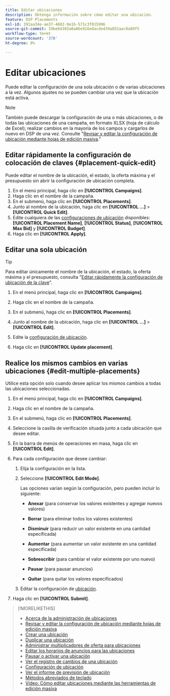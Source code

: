 ```yaml
---
title: Editar ubicaciones
description: Obtenga información sobre cómo editar una ubicación.
feature: DSP Placements
exl-id: 391aa34e-ae37-4682-9e1b-571c3f015996
source-git-commit: 19be64303a0a86e916edacde439a852aac0a89f5
workflow-type: tm+mt
source-wordcount: '378'
ht-degree: 0%

---
```


# Editar ubicaciones

Puede editar la configuración de una sola ubicación o de varias ubicaciones a la vez. Algunos ajustes no se pueden cambiar una vez que la ubicación está activa.

<!-- Some placements don't have these options. Clarify which placement types aren't eligible -- is it PG placements, or all placements using private inventory? And anything else? -->

>[!NOTE]
>
>También puede descargar la configuración de una o más ubicaciones, o de todas las ubicaciones de una campaña, en formato XLSX (hoja de cálculo de Excel); realizar cambios en la mayoría de los campos y cargarlos de nuevo en DSP de una vez. Consulte &quot;[Revisar y editar la configuración de ubicación mediante hojas de edición masiva](placement-qa.md).&quot;

## Editar rápidamente la configuración de colocación de claves {#placement-quick-edit}

Puede editar el nombre de la ubicación, el estado, la oferta máxima y el presupuesto sin abrir la configuración de ubicación completa.

1. En el menú principal, haga clic en **[!UICONTROL Campaigns]**.
1. Haga clic en el nombre de la campaña.
1. En el submenú, haga clic en **[!UICONTROL Placements]**.
1. Junto al nombre de la ubicación, haga clic en **[!UICONTROL ...]** > **[!UICONTROL Quick Edit]**.
1. Edite cualquiera de las [configuraciones de ubicación](placement-settings.md) disponibles: **[!UICONTROL Placement Name]**, **[!UICONTROL Status]**, **[!UICONTROL Max Bid]** y **[!UICONTROL Budget]**.
1. Haga clic en **[!UICONTROL Apply]**.

## Editar una sola ubicación

>[!TIP]
>
> Para editar únicamente el nombre de la ubicación, el estado, la oferta máxima y el presupuesto, consulta &quot;[Editar rápidamente la configuración de ubicación de la clave](#placement-quick-edit)&quot;.

1. En el menú principal, haga clic en **[!UICONTROL Campaigns]**.

1. Haga clic en el nombre de la campaña.

1. En el submenú, haga clic en **[!UICONTROL Placements]**.

1. Junto al nombre de la ubicación, haga clic en **[!UICONTROL ...]** > **[!UICONTROL Edit]**.

1. Edite la [configuración de ubicación](placement-settings.md).

1. Haga clic en **[!UICONTROL Update placement]**.

## Realice los mismos cambios en varias ubicaciones {#edit-multiple-placements}

Utilice esta opción solo cuando desee aplicar los mismos cambios a todas las ubicaciones seleccionadas.

1. En el menú principal, haga clic en **[!UICONTROL Campaigns]**.

1. Haga clic en el nombre de la campaña.

1. En el submenú, haga clic en **[!UICONTROL Placements]**.

1. Seleccione la casilla de verificación situada junto a cada ubicación que desee editar.

1. En la barra de menús de operaciones en masa, haga clic en **[!UICONTROL Edit]**.

1. Para cada configuración que desee cambiar:

   1. Elija la configuración en la lista.

   1. Seleccione **[!UICONTROL Edit Mode]**.

      Las opciones varían según la configuración, pero pueden incluir lo siguiente:

      * **Anexar** (para conservar los valores existentes y agregar nuevos valores)

      * **Borrar** (para eliminar todos los valores existentes)

      * **Disminuir** (para reducir un valor existente en una cantidad especificada)

      * **Aumentar** (para aumentar un valor existente en una cantidad especificada)

      * **Sobrescribir** (para cambiar el valor existente por uno nuevo)

      * **Pausar** (para pausar anuncios)

      * **Quitar** (para quitar los valores especificados)

   1. Editar la configuración de [ubicación](placement-settings.md).

1. Haga clic en **[!UICONTROL Submit]**.

>[!MORELIKETHIS]
>
>* [Acerca de la administración de ubicaciones](placement-about.md)
>* [Revisar y editar la configuración de ubicación mediante hojas de edición masiva](placement-qa.md)
>* [Crear una ubicación](placement-create.md)
>* [Duplicar una ubicación](placement-duplicate.md)
>* [Administrar multiplicadores de oferta para ubicaciones](placement-manage-bid-multipliers.md)
>* [Editar los horarios de anuncios para las ubicaciones](placement-edit-ad-schedule.md)
>* [Pausar o activar una ubicación](placement-pause-activate.md)
>* [Ver el registro de cambios de una ubicación](placement-change-log.md)
>* [Configuración de ubicación](placement-settings.md)
>* [Ver el informe de previsión de ubicación](/help/dsp/campaign-management/reports/placement-forecast.md)
>* [Métodos abreviados de teclado](/help/dsp/campaign-management/reports/keyboard-shortcuts.md)
>* [Vídeo: Cómo editar ubicaciones mediante las herramientas de edición masiva](https://experienceleague.adobe.com/docs/advertising-learn/tutorials/dsp/bulk-edit-placement-tools.html?lang=es)
